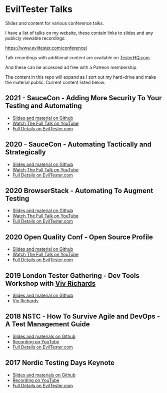 # EvilTester Talks

Slides and content for various conference talks.

I have a list of talks on my website, these contain links to slides and any publicly viewable recordings:

https://www.eviltester.com/conference/

Talk recordings with additional content are available on [TesterHQ.com](https://www.testerhq.com/member2/index.php?course=evil_tester_talks&page=coursecontents&preview=true)

And these can be accessed ad free with a Patreon membership.

The content in this repo will expand as I sort out my hard-drive and make the material public. Current content listed below.

## 2021 - SauceCon - Adding More Security To Your Testing and Automating

- [Slides and material on Github](https://github.com/eviltester/eviltester-talks/tree/main/saucelabs/2021/add-more-security)
- [Watch The Full Talk on YouTube](https://www.youtube.com/watch?v=5TUwdr-vfTQ)
- [Full Details on EvilTester.com](https://www.eviltester.com/conference/saucecon2021_conference/)

## 2020 - SauceCon - Automating Tactically and Strategically

- [Slides and material on Github](https://github.com/eviltester/eviltester-talks/tree/main/saucelabs/2020/automating-strategically-tactically)
- [Watch The Full Talk on YouTube](https://www.youtube.com/watch?v=uW4IxTwmcqg)
- [Full Details on EvilTester.com](https://www.eviltester.com/conference/saucecon2020_conference/)

## 2020 BrowserStack - Automating To Augment Testing

- [Slides and material on Github](https://github.com/eviltester/eviltester-talks/tree/main/browserstack/2020/automating-to-augment-testing)
- [Watch The Full Talk on YouTube](https://www.youtube.com/watch?v=-UQoVjDWTMY)
- [Full Details on EvilTester.com](https://www.eviltester.com/conference/browserstack_breakpoint2020_conference/)

## 2020 Open Quality Conf - Open Source Profile

- [Slides and material on Github](https://github.com/eviltester/eviltester-talks/tree/main/open-quality-conf/2020/open-source-profile)
- [Watch The Full Talk on YouTube](https://www.youtube.com/watch?v=_vDrAMDuN8w)
- [Full Details on EvilTester.com](https://www.eviltester.com/conference/openquality2020_conference/)


## 2019 London Tester Gathering - Dev Tools Workshop with [Viv Richards](https://vivrichards.co.uk/)

- [Slides and material on Github](https://github.com/eviltester/eviltester-talks/tree/main/london-testers-gathering/2019/devtools-workshop)
- [Viv Richards](https://vivrichards.co.uk/)


## 2018 NSTC - How To Survive Agile and DevOps - A Test Management Guide

- [Slides and materials on Github](https://github.com/eviltester/eviltester-talks/tree/main/nstc/2018/agile-devops)
- [Recording on YouTube](https://www.youtube.com/watch?v=KDLLyt8Hqbg)
- [Full Details on EvilTester.com](https://www.eviltester.com/conference/nstc2018_conference/)


## 2017 Nordic Testing Days Keynote

- [Slides and materials on Github](https://github.com/eviltester/eviltester-talks/tree/main/nordic-testing-days/2017/keynote)
- [Recording on YouTube](https://www.youtube.com/watch?v=bj8isCPgYjg)
- [Full Details on EvilTester.com](https://www.eviltester.com/conference/nordic2017_conference/)